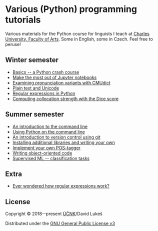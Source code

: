 Various (Python) programming tutorials
======================================

Various materials for the Python course for linguists I teach at [Charles
University, Faculty of Arts][cufa]. Some in English, some in Czech. Feel free
to peruse!

Winter semester
---------------

- [Basics -- a Python crash course](python_crash_course.ipynb)
- [Make the most out of Jupyter notebooks](jupyter_magic.ipynb)
- [Examining pronunciation variants with CMUdict](cmudict.ipynb)
- [Plain text and Unicode](unicode.ipynb)
- [Regular expressions in Python](regex.ipynb)
- [Computing collocation strength with the Dice score](collocations.ipynb)

Summer semester
---------------

- [An introduction to the command line](command_line_intro.md)
- [Using Python on the command line](python_on_the_cli.md)
- [An introduction to version control using git](git.md)
- [Installing additional libraries and writing your own](libraries.md)
- [Implement your own POS-tagger](pos_tagging.ipynb)
- [Writing object-oriented code](object_oriented.ipynb)
- [Supervised ML -- classification tasks](classification.ipynb)

Extra
-----

- [Ever wondered how regular expressions work?](diy_regex.ipynb)

License
-------

Copyright © 2018--present [ÚČNK][cnc]/David Lukeš

Distributed under the [GNU General Public License v3][gplv3]

[cnc]: http://korpus.cz
[gplv3]: http://www.gnu.org/licenses/gpl-3.0.en.html}
[cufa]: https://www.ff.cuni.cz/
